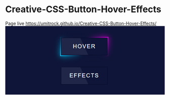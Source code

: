 # Creative-CSS-Button-Hover-Effects
Page live https://umitrock.github.io/Creative-CSS-Button-Hover-Effects/
<img src="https://github.com/UmitRock/Creative-CSS-Button-Hover-Effects/blob/main/page.PNG?raw=true" alt="">
